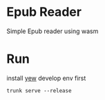 # Epub Reader
Simple Epub reader using wasm 


# Run
install [yew](https://yew.rs/docs/getting-started/introduction) develop env first
```
trunk serve --release
```

